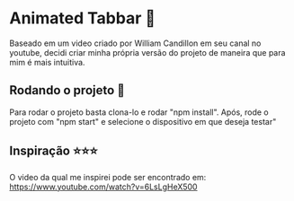 # Animated Tabbar :stars:

Baseado em um video criado por William Candillon em seu canal no youtube, decidi criar minha própria versão do projeto
de maneira que para mim é mais intuitiva.

## Rodando o projeto :rocket:

Para rodar o projeto basta clona-lo e rodar "npm install". Após, rode o projeto com "npm start" e selecione o dispositivo em que deseja testar"

## Inspiração :star::star::star:
O video da qual me inspirei pode ser encontrado em: https://www.youtube.com/watch?v=6LsLgHeX500
